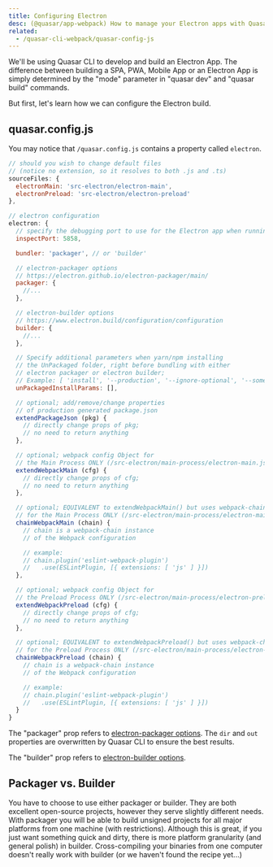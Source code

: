 ```yaml
---
title: Configuring Electron
desc: (@quasar/app-webpack) How to manage your Electron apps with Quasar CLI.
related:
  - /quasar-cli-webpack/quasar-config-js
---
```

We'll be using Quasar CLI to develop and build an Electron App. The difference between building a SPA, PWA, Mobile App or an Electron App is simply determined by the "mode" parameter in "quasar dev" and "quasar build" commands.

But first, let's learn how we can configure the Electron build.

## quasar.config.js
You may notice that `/quasar.config.js` contains a property called `electron`.

```js
// should you wish to change default files
// (notice no extension, so it resolves to both .js and .ts)
sourceFiles: {
  electronMain: 'src-electron/electron-main',
  electronPreload: 'src-electron/electron-preload'
},

// electron configuration
electron: {
  // specify the debugging port to use for the Electron app when running in development mode
  inspectPort: 5858,

  bundler: 'packager', // or 'builder'

  // electron-packager options
  // https://electron.github.io/electron-packager/main/
  packager: {
    //...
  },

  // electron-builder options
  // https://www.electron.build/configuration/configuration
  builder: {
    //...
  },

  // Specify additional parameters when yarn/npm installing
  // the UnPackaged folder, right before bundling with either
  // electron packager or electron builder;
  // Example: [ 'install', '--production', '--ignore-optional', '--some-other-param' ]
  unPackagedInstallParams: [],

  // optional; add/remove/change properties
  // of production generated package.json
  extendPackageJson (pkg) {
    // directly change props of pkg;
    // no need to return anything
  },

  // optional; webpack config Object for
  // the Main Process ONLY (/src-electron/main-process/electron-main.js)
  extendWebpackMain (cfg) {
    // directly change props of cfg;
    // no need to return anything
  },

  // optional; EQUIVALENT to extendWebpackMain() but uses webpack-chain;
  // for the Main Process ONLY (/src-electron/main-process/electron-main.js)
  chainWebpackMain (chain) {
    // chain is a webpack-chain instance
    // of the Webpack configuration

    // example:
    // chain.plugin('eslint-webpack-plugin')
    //   .use(ESLintPlugin, [{ extensions: [ 'js' ] }])
  },

  // optional; webpack config Object for
  // the Preload Process ONLY (/src-electron/main-process/electron-preload.js)
  extendWebpackPreload (cfg) {
    // directly change props of cfg;
    // no need to return anything
  },

  // optional; EQUIVALENT to extendWebpackPreload() but uses webpack-chain;
  // for the Preload Process ONLY (/src-electron/main-process/electron-preload.js)
  chainWebpackPreload (chain) {
    // chain is a webpack-chain instance
    // of the Webpack configuration

    // example:
    // chain.plugin('eslint-webpack-plugin')
    //   .use(ESLintPlugin, [{ extensions: [ 'js' ] }])
  }
}
```

The "packager" prop refers to [electron-packager options](https://electron.github.io/electron-packager/main/). The `dir` and `out` properties are overwritten by Quasar CLI to ensure the best results.

The "builder" prop refers to [electron-builder options](https://www.electron.build/configuration/configuration).

## Packager vs. Builder
You have to choose to use either packager or builder. They are both excellent open-source projects, however they serve slightly different needs. With packager you will be able to build unsigned projects for all major platforms from one machine (with restrictions). Although this is great, if you just want something quick and dirty, there is more platform granularity (and general polish) in builder. Cross-compiling your binaries from one computer doesn't really work with builder (or we haven't found the recipe yet...)
